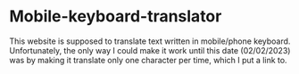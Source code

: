 # Mobile-keyboard-translator

This website is supposed to translate text written in mobile/phone keyboard.
Unfortunately, the only way I could make it work until this date (02/02/2023) was by making it translate only one character per time, which I put a link to.
